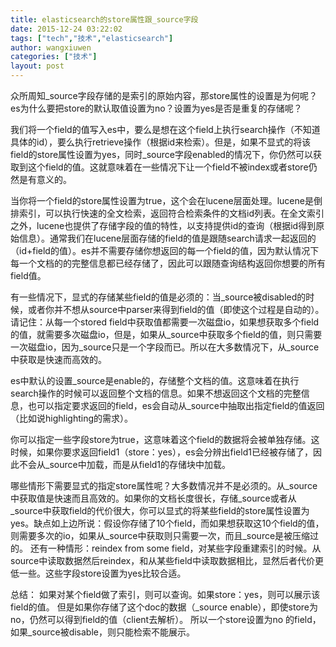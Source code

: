 ```yaml
---
title: elasticsearch的store属性跟_source字段
date: 2015-12-24 03:22:02
tags: ["tech","技术","elasticsearch"]
author: wangxiuwen
categories: ["技术"]
layout: post
---
```




众所周知_source字段存储的是索引的原始内容，那store属性的设置是为何呢？es为什么要把store的默认取值设置为no？设置为yes是否是重复的存储呢？

我们将一个field的值写入es中，要么是想在这个field上执行search操作（不知道具体的id），要么执行retrieve操作（根据id来检索）。但是，如果不显式的将该field的store属性设置为yes，同时_source字段enabled的情况下，你仍然可以获取到这个field的值。这就意味着在一些情况下让一个field不被index或者store仍然是有意义的。

当你将一个field的store属性设置为true，这个会在lucene层面处理。lucene是倒排索引，可以执行快速的全文检索，返回符合检索条件的文档id列表。在全文索引之外，lucene也提供了存储字段的值的特性，以支持提供id的查询（根据id得到原始信息）。通常我们在lucene层面存储的field的值是跟随search请求一起返回的（id+field的值）。es并不需要存储你想返回的每一个field的值，因为默认情况下每一个文档的的完整信息都已经存储了，因此可以跟随查询结构返回你想要的所有field值。

有一些情况下，显式的存储某些field的值是必须的：当_source被disabled的时候，或者你并不想从source中parser来得到field的值（即使这个过程是自动的）。请记住：从每一个stored field中获取值都需要一次磁盘io，如果想获取多个field的值，就需要多次磁盘io，但是，如果从_source中获取多个field的值，则只需要一次磁盘io，因为_source只是一个字段而已。所以在大多数情况下，从_source中获取是快速而高效的。

es中默认的设置_source是enable的，存储整个文档的值。这意味着在执行search操作的时候可以返回整个文档的信息。如果不想返回这个文档的完整信息，也可以指定要求返回的field，es会自动从_source中抽取出指定field的值返回（比如说highlighting的需求）。

你可以指定一些字段store为true，这意味着这个field的数据将会被单独存储。这时候，如果你要求返回field1（store：yes），es会分辨出field1已经被存储了，因此不会从_source中加载，而是从field1的存储块中加载。

哪些情形下需要显式的指定store属性呢？大多数情况并不是必须的。从_source中获取值是快速而且高效的。如果你的文档长度很长，存储_source或者从_source中获取field的代价很大，你可以显式的将某些field的store属性设置为yes。缺点如上边所说：假设你存储了10个field，而如果想获取这10个field的值，则需要多次的io，如果从_source中获取则只需要一次，而且_source是被压缩过的。
还有一种情形：reindex from some field，对某些字段重建索引的时候。从source中读取数据然后reindex，和从某些field中读取数据相比，显然后者代价更低一些。这些字段store设置为yes比较合适。

总结：
如果对某个field做了索引，则可以查询。如果store：yes，则可以展示该field的值。
但是如果你存储了这个doc的数据（_source enable），即使store为no，仍然可以得到field的值（client去解析）。
所以一个store设置为no 的field，如果_source被disable，则只能检索不能展示。

